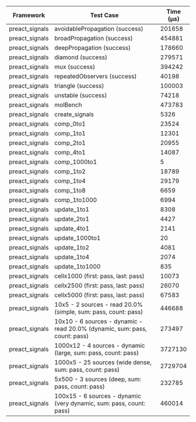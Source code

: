 | Framework | Test Case | Time (μs) |
| --- | --- | --- |
| preact_signals | avoidablePropagation (success) | 201658 |
| preact_signals | broadPropagation (success) | 454881 |
| preact_signals | deepPropagation (success) | 178660 |
| preact_signals | diamond (success) | 279571 |
| preact_signals | mux (success) | 394242 |
| preact_signals | repeatedObservers (success) | 40198 |
| preact_signals | triangle (success) | 100003 |
| preact_signals | unstable (success) | 74218 |
| preact_signals | molBench | 473783 |
| preact_signals | create_signals | 5326 |
| preact_signals | comp_0to1 | 23524 |
| preact_signals | comp_1to1 | 12301 |
| preact_signals | comp_2to1 | 20955 |
| preact_signals | comp_4to1 | 14087 |
| preact_signals | comp_1000to1 | 5 |
| preact_signals | comp_1to2 | 18789 |
| preact_signals | comp_1to4 | 29179 |
| preact_signals | comp_1to8 | 6659 |
| preact_signals | comp_1to1000 | 6994 |
| preact_signals | update_1to1 | 8308 |
| preact_signals | update_2to1 | 4427 |
| preact_signals | update_4to1 | 2141 |
| preact_signals | update_1000to1 | 20 |
| preact_signals | update_1to2 | 4081 |
| preact_signals | update_1to4 | 2074 |
| preact_signals | update_1to1000 | 835 |
| preact_signals | cellx1000 (first: pass, last: pass) | 10073 |
| preact_signals | cellx2500 (first: pass, last: pass) | 26070 |
| preact_signals | cellx5000 (first: pass, last: pass) | 67583 |
| preact_signals | 10x5 - 2 sources - read 20.0% (simple, sum: pass, count: pass) | 446688 |
| preact_signals | 10x10 - 6 sources - dynamic - read 20.0% (dynamic, sum: pass, count: pass) | 273497 |
| preact_signals | 1000x12 - 4 sources - dynamic (large, sum: pass, count: pass) | 3727130 |
| preact_signals | 1000x5 - 25 sources (wide dense, sum: pass, count: pass) | 2729704 |
| preact_signals | 5x500 - 3 sources (deep, sum: pass, count: pass) | 232785 |
| preact_signals | 100x15 - 6 sources - dynamic (very dynamic, sum: pass, count: pass) | 460014 |
